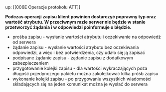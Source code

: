 up: [[006E Operacje protokołu ATT]]

**Podczas operacji zapisu klient powinien dostarczyć poprawny typ oraz wartość atrybutu. W przeciwnym razie serwer nie będzie w stanie przetworzyć żądania i w odpowiedzi poinformuje o błędzie.**

- prośba zapisu - wysłanie wartości atrybutu i oczekiwanie na odpowiedź od serwera
- żądanie zapisu - wysłanie wartości atrybutu bez oczekiwania odpowiedzi, a więc i bez potwierdzenia, czy udało się ją zapisać
- podpisane żądanie zapisu - żądanie zapisu z dodatkowym zabezpieczeniem
- przygotowanie kolejki zapisu - dla wartości wykraczających poza długość pojedynczego pakietu można zakolejkować kilka próśb zapisu
- wykonanie kolejki zapisu - po przygowaniu wszystkich wiadomości składających się na jeden komunikat można je wysłać do serwera